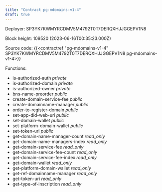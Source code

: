 ```yaml
---
title: "Contract pg-mdomains-v1-4"
draft: true
---
```

Deployer: SP3YK7KWMYRCDMV5M4792T0T7DERQXHJJGGEPV1N8


 



Block height: 109520 (2023-06-16T00:35:23.000Z)

Source code: {{<contractref "pg-mdomains-v1-4" SP3YK7KWMYRCDMV5M4792T0T7DERQXHJJGGEPV1N8 pg-mdomains-v1-4>}}

Functions:

* is-authorized-auth _private_
* is-authorized-domain _private_
* is-authorized-owner _private_
* bns-name-preorder _public_
* create-domain-service-fee _public_
* create-domainname-manager _public_
* order-to-register-domain _public_
* set-app-did-web-uri _public_
* set-domain-wallet _public_
* set-platform-domain-wallet _public_
* set-token-uri _public_
* get-domain-name-manager-count _read_only_
* get-domain-name-managers-index _read_only_
* get-domain-service-fee _read_only_
* get-domain-service-fee-count _read_only_
* get-domain-service-fee-index _read_only_
* get-domain-wallet _read_only_
* get-platform-domain-wallet _read_only_
* get-ref-domainname-manager _read_only_
* get-token-uri _read_only_
* get-type-of-inscription _read_only_
